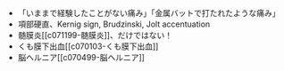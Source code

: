 - 「いままで経験したことがない痛み」「金属バットで打たれたような痛み」
- 項部硬直、Kernig sign, Brudzinski, Jolt accentuation
- 髄膜炎[[c071199-髄膜炎]]、だけではない！
- くも膜下出血[[c070103-くも膜下出血]]
- 脳ヘルニア[[c070499-脳ヘルニア]]

